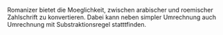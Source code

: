 Romanizer bietet die Moeglichkeit, zwischen arabischer und roemischer Zahlschrift zu konvertieren. Dabei kann neben simpler Umrechnung auch Umrechnung mit Substraktionsregel statttfinden.


